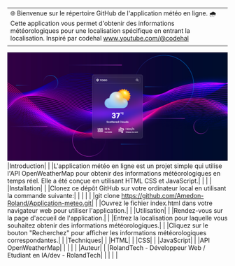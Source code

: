 | | |
|-|-|
|🌐 Bienvenue sur le répertoire GitHub de l'application météo en ligne. 🌧️ Cette application vous permet d'obtenir des informations météorologiques pour une localisation spécifique en entrant la localisation. Inspiré par codehal www.youtube.com/@codehal | |
| | |
![Aperçu ](capture.png)
|Introduction| |
|L'application météo en ligne est un projet simple qui utilise l'API OpenWeatherMap pour obtenir des informations météorologiques en temps réel. Elle a été conçue en utilisant HTML CSS et JavaScript.|
| | |
|Installation| |
|Clonez ce dépôt GitHub sur votre ordinateur local en utilisant la commande suivante:| |
| | |
|git clone  https://github.com/Amedon-Roland/Application-meteo.git| |
|Ouvrez le fichier index.html dans votre navigateur web pour utiliser l'application.| |
|Utilisation| |
|Rendez-vous sur la page d'accueil de l'application.| |
|Entrez la localisation pour laquelle vous souhaitez obtenir des informations météorologiques.| |
|Cliquez sur le bouton "Recherchez" pour afficher les informations météorologiques correspondantes.| |
|Techniques| |
|HTML| |
|CSS| |
|JavaScript| |
|API OpenWeatherMap| |
| | |
|Auteur| |
|RolandTech - Développeur Web / Etudiant en IA/dev - RolandTech| |
| | |

